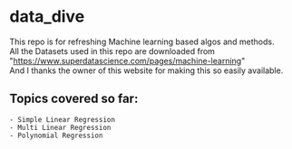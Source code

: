 # data_dive
This repo is for refreshing Machine learning based algos and methods.   
All the Datasets used in this repo are downloaded from "https://www.superdatascience.com/pages/machine-learning"  
And I thanks the owner of this website for making this so easily available.


## Topics covered so far:
    - Simple Linear Regression 
    - Multi Linear Regression
    - Polynomial Regression 